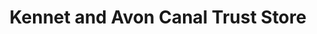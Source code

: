 ---
title: "Kennet and Avon Canal Trust Store"
url: /devizes/kennet-and-avon-canal-trust-store/
shop: Andenken
---